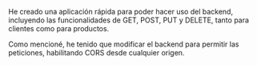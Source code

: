 He creado una aplicación rápida para poder hacer uso del backend, incluyendo las funcionalidades de GET, POST, PUT y DELETE, tanto para clientes como para productos.

Como mencioné, he tenido que modificar el backend para permitir las peticiones, habilitando CORS desde cualquier origen.
